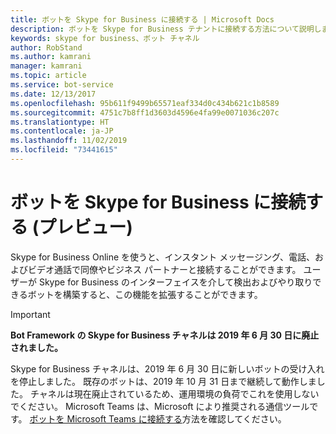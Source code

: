 ```yaml
---
title: ボットを Skype for Business に接続する | Microsoft Docs
description: ボットを Skype for Business テナントに接続する方法について説明します。
keywords: skype for business、ボット チャネル
author: RobStand
ms.author: kamrani
manager: kamrani
ms.topic: article
ms.service: bot-service
ms.date: 12/13/2017
ms.openlocfilehash: 95b611f9499b65571eaf334d0c434b621c1b8589
ms.sourcegitcommit: 4751c7b8ff1d3603d4596e4fa99e0071036c207c
ms.translationtype: HT
ms.contentlocale: ja-JP
ms.lasthandoff: 11/02/2019
ms.locfileid: "73441615"
---
```

# <a name="connect-a-bot-to-skype-for-business-preview"></a>ボットを Skype for Business に接続する (プレビュー)

Skype for Business Online を使うと、インスタント メッセージング、電話、およびビデオ通話で同僚やビジネス パートナーと接続することができます。 ユーザーが Skype for Business のインターフェイスを介して検出およびやり取りできるボットを構築すると、この機能を拡張することができます。

> [!IMPORTANT]
> **Bot Framework の Skype for Business チャネルは 2019 年 6 月 30 日に廃止されました。**
> 
> Skype for Business チャネルは、2019 年 6 月 30 日に新しいボットの受け入れを停止しました。  既存のボットは、2019 年 10 月 31 日まで継続して動作しました。  チャネルは現在廃止されているため、運用環境の負荷でこれを使用しないでください。  Microsoft Teams は、Microsoft により推奨される通信ツールです。  [ボットを Microsoft Teams に接続する](https://msdn.microsoft.com/microsoft-teams/bots)方法を確認してください。
